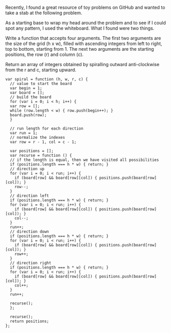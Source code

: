 Recently, I found a great resource of toy problems on GitHub and wanted to take a stab at the following problem.

As a starting base to wrap my head around the problem and to see if I could spot any pattern, I used the whiteboard. What I found were two things.

Write a function that accepts four arguments. The first two arguments are the size of the grid (h x w), filled with ascending integers from left to right, top to bottom, starting from 1. The next two arguments are the starting positions, the row (r) and column (c).

Return an array of integers obtained by spiralling outward anti-clockwise from the r and c, starting upward.

    var spiral = function (h, w, r, c) {
      // value to start the board
      var begin = 1;
      var board = [];
      // build the board
      for (var i = 0; i < h; i++) {
      var row = [];
      while (row.length < w) { row.push(begin++); }
      board.push(row);
      }

      // run length for each direction
      var run = 1;
      // normalize the indexes
      var row = r - 1, col = c - 1;

      var positions = [];
      var recurse = function () {
      // if the length is equal, then we have visited all possibilities
      if (positions.length === h * w) { return; }
      // direction up
      for (var i = 0; i < run; i++) {
        if (board[row] && board[row][col]) { positions.push(board[row][col]); }
        row--;
      }
      // direction left
      if (positions.length === h * w) { return; }
      for (var i = 0; i < run; i++) {
        if (board[row] && board[row][col]) { positions.push(board[row][col]); }
        col--;
      }
      run++;
      // direction down
      if (positions.length === h * w) { return; }
      for (var i = 0; i < run; i++) {
        if (board[row] && board[row][col]) { positions.push(board[row][col]); }
        row++;
      }
      // direction right
      if (positions.length === h * w) { return; }
      for (var i = 0; i < run; i++) {
        if (board[row] && board[row][col]) { positions.push(board[row][col]); }
        col++;
      }
      run++;

      recurse();
      };

      recurse();
      return positions;
    };
